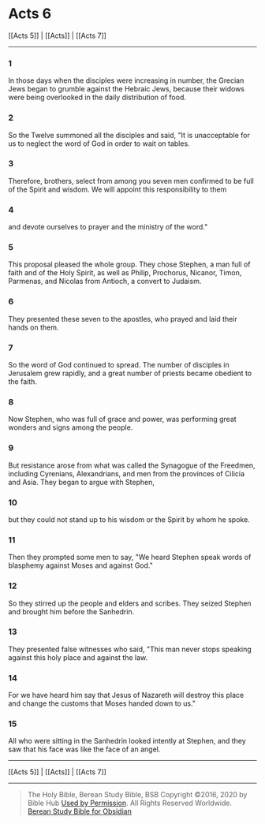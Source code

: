 # Acts 6

[[Acts 5]] | [[Acts]] | [[Acts 7]]

---

### 1
In those days when the disciples were increasing in number, the Grecian Jews began to grumble against the Hebraic Jews, because their widows were being overlooked in the daily distribution of food.

### 2
So the Twelve summoned all the disciples and said, "It is unacceptable for us to neglect the word of God in order to wait on tables.

### 3
Therefore, brothers, select from among you seven men confirmed to be full of the Spirit and wisdom. We will appoint this responsibility to them

### 4
and devote ourselves to prayer and the ministry of the word."

### 5
This proposal pleased the whole group. They chose Stephen, a man full of faith and of the Holy Spirit, as well as Philip, Prochorus, Nicanor, Timon, Parmenas, and Nicolas from Antioch, a convert to Judaism.

### 6
They presented these seven to the apostles, who prayed and laid their hands on them.

### 7
So the word of God continued to spread. The number of disciples in Jerusalem grew rapidly, and a great number of priests became obedient to the faith.

### 8
Now Stephen, who was full of grace and power, was performing great wonders and signs among the people.

### 9
But resistance arose from what was called the Synagogue of the Freedmen, including Cyrenians, Alexandrians, and men from the provinces of Cilicia and Asia. They began to argue with Stephen,

### 10
but they could not stand up to his wisdom or the Spirit by whom he spoke.

### 11
Then they prompted some men to say, "We heard Stephen speak words of blasphemy against Moses and against God."

### 12
So they stirred up the people and elders and scribes. They seized Stephen and brought him before the Sanhedrin.

### 13
They presented false witnesses who said, "This man never stops speaking against this holy place and against the law.

### 14
For we have heard him say that Jesus of Nazareth will destroy this place and change the customs that Moses handed down to us."

### 15
All who were sitting in the Sanhedrin looked intently at Stephen, and they saw that his face was like the face of an angel.

---

[[Acts 5]] | [[Acts]] | [[Acts 7]]

---

> The Holy Bible, Berean Study Bible, BSB
> Copyright &copy;2016, 2020 by Bible Hub
> [Used by Permission](https://berean.bible/terms.htm). All Rights Reserved Worldwide.
> [Berean Study Bible for Obsidian](https://github.com/gapmiss/berean-study-bible-for-obsidian)

